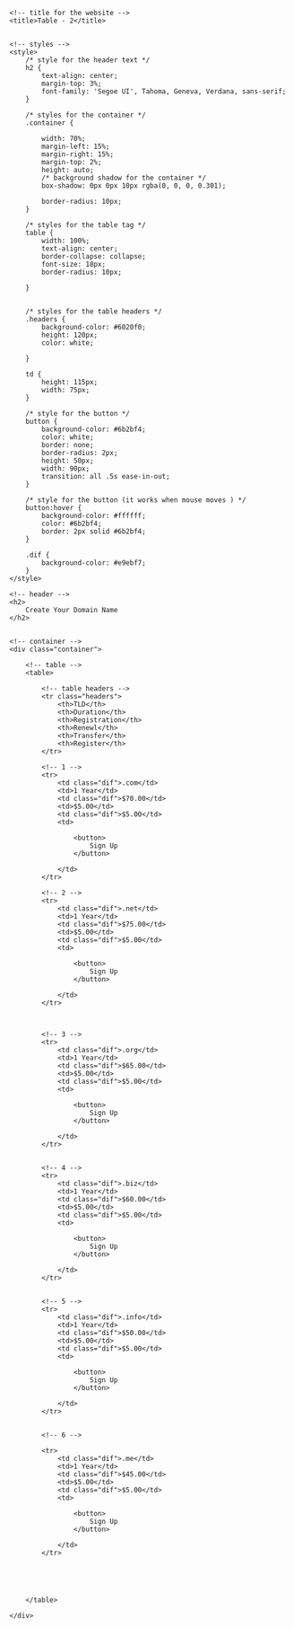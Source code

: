 <!DOCTYPE html>
<html lang="en">

<head>
    <meta charset="UTF-8">
    <meta name="viewport" content="width=device-width, initial-scale=1.0">

    <!-- title for the website -->
    <title>Table - 2</title>


    <!-- styles -->
    <style>
        /* style for the header text */
        h2 {
            text-align: center;
            margin-top: 3%;
            font-family: 'Segoe UI', Tahoma, Geneva, Verdana, sans-serif;
        }

        /* styles for the container */
        .container {

            width: 70%;
            margin-left: 15%;
            margin-right: 15%;
            margin-top: 2%;
            height: auto;
            /* background shadow for the container */
            box-shadow: 0px 0px 10px rgba(0, 0, 0, 0.301);

            border-radius: 10px;
        }

        /* styles for the table tag */
        table {
            width: 100%;
            text-align: center;
            border-collapse: collapse;
            font-size: 18px;
            border-radius: 10px;

        }


        /* styles for the table headers */
        .headers {
            background-color: #6020f0;
            height: 120px;
            color: white;

        }

        td {
            height: 115px;
            width: 75px;
        }

        /* style for the button */
        button {
            background-color: #6b2bf4;
            color: white;
            border: none;
            border-radius: 2px;
            height: 50px;
            width: 90px;
            transition: all .5s ease-in-out;
        }

        /* style for the button (it works when mouse moves ) */
        button:hover {
            background-color: #ffffff;
            color: #6b2bf4;
            border: 2px solid #6b2bf4;
        }

        .dif {
            background-color: #e9ebf7;
        }
    </style>


</head>

<body>


    <!-- header -->
    <h2>
        Create Your Domain Name
    </h2>


    <!-- container -->
    <div class="container">

        <!-- table -->
        <table>

            <!-- table headers -->
            <tr class="headers">
                <th>TLD</th>
                <th>Duration</th>
                <th>Registration</th>
                <th>Renewl</th>
                <th>Transfer</th>
                <th>Register</th>
            </tr>

            <!-- 1 -->
            <tr>
                <td class="dif">.com</td>
                <td>1 Year</td>
                <td class="dif">$70.00</td>
                <td>$5.00</td>
                <td class="dif">$5.00</td>
                <td>

                    <button>
                        Sign Up
                    </button>

                </td>
            </tr>

            <!-- 2 -->
            <tr>
                <td class="dif">.net</td>
                <td>1 Year</td>
                <td class="dif">$75.00</td>
                <td>$5.00</td>
                <td class="dif">$5.00</td>
                <td>

                    <button>
                        Sign Up
                    </button>

                </td>
            </tr>



            <!-- 3 -->
            <tr>
                <td class="dif">.org</td>
                <td>1 Year</td>
                <td class="dif">$65.00</td>
                <td>$5.00</td>
                <td class="dif">$5.00</td>
                <td>

                    <button>
                        Sign Up
                    </button>

                </td>
            </tr>


            <!-- 4 -->
            <tr>
                <td class="dif">.biz</td>
                <td>1 Year</td>
                <td class="dif">$60.00</td>
                <td>$5.00</td>
                <td class="dif">$5.00</td>
                <td>

                    <button>
                        Sign Up
                    </button>

                </td>
            </tr>


            <!-- 5 -->
            <tr>
                <td class="dif">.info</td>
                <td>1 Year</td>
                <td class="dif">$50.00</td>
                <td>$5.00</td>
                <td class="dif">$5.00</td>
                <td>

                    <button>
                        Sign Up
                    </button>

                </td>
            </tr>


            <!-- 6 -->

            <tr>
                <td class="dif">.me</td>
                <td>1 Year</td>
                <td class="dif">$45.00</td>
                <td>$5.00</td>
                <td class="dif">$5.00</td>
                <td>

                    <button>
                        Sign Up
                    </button>

                </td>
            </tr>





        </table>

    </div>


</body>

</html>
